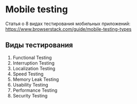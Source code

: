 # Mobile testing

Статья о 8 видах тестирования мобильных приложений: https://www.browserstack.com/guide/mobile-testing-types 

## Виды тестирования
1. Functional Testing
2. Interruption Testing
3. Localization Testing
4. Speed Testing
5. Memory Leak Testing
6. Usability Testing
7. Performance Testing
8. Security Testing